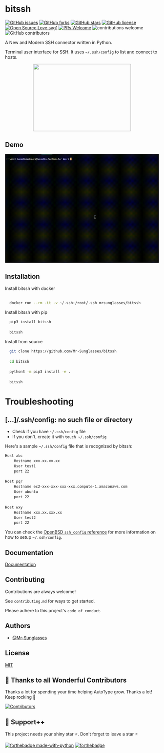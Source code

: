 # bitssh

[![GitHub issues](https://img.shields.io/github/issues/Mr-Sunglasses/bitssh)](https://github.com/Mr-Sunglasses/bitssh)
[![GitHub forks](https://img.shields.io/github/forks/Mr-Sunglasses/bitssh)](https://github.com/Mr-Sunglasses/bitssh/network)
[![GitHub stars](https://img.shields.io/github/stars/Mr-Sunglasses/bitssh)](https://github.com/Mr-Sunglasses/bitssh)
[![GitHub license](https://img.shields.io/github/license/Mr-Sunglasses/bitssh)](https://github.com/Mr-Sunglasses/bitssh/blob/main/LICENSE)
[![Open Source Love svg1](https://badges.frapsoft.com/os/v1/open-source.svg?v=103)](https://github.com/ellerbrock/open-source-badges/) [![PRs Welcome](https://img.shields.io/badge/PRs-welcome-brightgreen.svg?style=flat-square)](http://makeapullrequest.com) ![contributions welcome](https://img.shields.io/static/v1.svg?label=Contributions&message=Welcome&color=0059b3&style=flat-square) ![GitHub contributors](https://img.shields.io/github/contributors-anon/Mr-Sunglasses/bitssh)

A New and Modern SSH connector written in Python.

Terminal user interface for SSH. It uses `~/.ssh/config` to list and connect to hosts.

<p align="center">
    <img src="https://i.ibb.co/5Wm4PNh/bitssh-logo.png" width="320" height="220">
</p>

## Demo

![bitsshdemo](artwork/demo/bitssh_demo.gif)

## Installation

Install bitssh with docker

```bash

  docker run --rm -it -v ~/.ssh:/root/.ssh mrsunglasses/bitssh	

```

Install bitssh with pip

```bash
  pip3 install bitssh

  bitssh
```

Install from source

```bash
  git clone https://github.com/Mr-Sunglasses/bitssh

  cd bitssh

  python3 -m pip3 install -e .

  bitssh
```

# Troubleshooting

## [...]/.ssh/config: no such file or directory

- Check if you have `~/.ssh/config` file
- If you don't, create it with `touch ~/.ssh/config`

Here's a sample `~/.ssh/config` file that is recognized by bitssh:

```bash
Host abc
	Hostname xxx.xx.xx.xx
	User test1
	port 22

Host pqr
	Hostname ec2-xxx-xxx-xxx-xxx.compute-1.amazonaws.com
	User ubuntu
	port 22

Host wxy
	Hostname xxx.xx.xxx.xx
	User test2
	port 22
```

You can check the [OpenBSD `ssh_config` reference](https://man.openbsd.org/ssh_config.5) for more information on how to setup `~/.ssh/config`.

## Documentation

[Documentation](docs/docs.md)

## Contributing

Contributions are always welcome!

See `contributing.md` for ways to get started.

Please adhere to this project's `code of conduct`.

## Authors

- [@Mr-Sunglasses](https://www.github.com/Mr-Sunglasses)

## License

[MIT](https://choosealicense.com/licenses/mit/)

## 💪 Thanks to all Wonderful Contributors

Thanks a lot for spending your time helping AutoType grow.
Thanks a lot! Keep rocking 🍻

[![Contributors](https://contrib.rocks/image?repo=Mr-Sunglasses/bitssh)](https://github.com/Mr-Sunglasses/bitssh/graphs/contributors)

## 🙏 Support++

This project needs your shiny star ⭐.
Don't forget to leave a star ⭐️

[![forthebadge made-with-python](http://ForTheBadge.com/images/badges/made-with-python.svg)](https://www.python.org/) [![forthebadge](https://forthebadge.com/images/badges/built-with-love.svg)](https://forthebadge.com)
